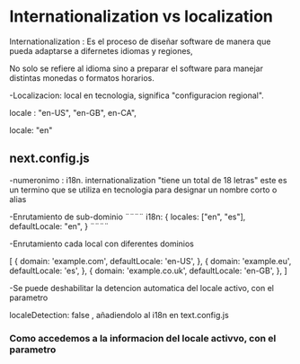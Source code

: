 # Internationalization vs localization


Internationalization : Es el proceso de diseñar software de manera que pueda adaptarse a difernetes idiomas y regiones,

No solo se refiere al idioma sino a preparar el software  para manejar distintas monedas o formatos horarios. 

-Localizacion: local en tecnologia, significa "configuracion regional".

locale : "en-US", "en-GB", en-CA",

locale: "en"

## next.config.js

-numeronimo : i18n.  internationalization     "tiene un total de 18 letras" 
este es un termino que se utiliza en tecnologia para designar un nombre corto o alias 

-Enrutamiento de sub-dominio
¨¨¨¨
i18n: {
    locales: ["en", "es"],
    defaultLocale: "en",
}
¨¨¨¨

-Enrutamiento cada local con diferentes dominios 

[
    {
        domain: 'example.com',
        defaultLocale: 'en-US',
    },
    {
        domain: 'example.eu',
        defaultLocale: 'es',
    },
    {
        domain: 'example.co.uk',
        defaultLocale: 'en-GB',
    },
]


-Se puede deshabilitar la detencion automatica del locale activo, con el parametro

localeDetection: false , añadiendolo al i18n en text.config.js


### Como accedemos a la informacion del locale activvo, con el parametro 